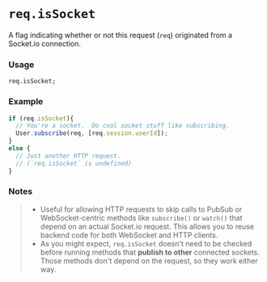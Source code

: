 # `req.isSocket`

A flag indicating whether or not this request (`req`) originated from a Socket.io connection.


### Usage
```usage
req.isSocket;
```

### Example
```javascript
if (req.isSocket){
  // You're a socket.  Do cool socket stuff like subscribing.
  User.subscribe(req, [req.session.userId]);
}
else {
  // Just another HTTP request.
  // (`req.isSocket` is undefined)
}
```

### Notes

> + Useful for allowing HTTP requests to skip calls to PubSub or WebSocket-centric methods like `subscribe()` or `watch()`  that depend on an actual Socket.io request.  This allows you to reuse backend code for both WebSocket and HTTP clients.
> + As you might expect, `req.isSocket` doesn't need to be checked before running methods that **publish to other** connected sockets.  Those methods don't depend on the request, so they work either way.












<docmeta name="displayName" value="req.isSocket">
<docmeta name="pageType" value="property">
